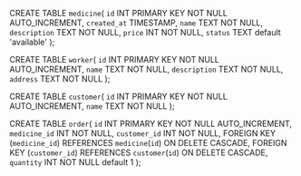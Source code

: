 CREATE TABLE `medicine`(
    `id` INT PRIMARY KEY NOT NULL AUTO_INCREMENT,
    `created_at` TIMESTAMP,
    `name` TEXT NOT NULL,
    `description` TEXT NOT NULL,
    `price` INT NOT NULL,
    `status` TEXT default 'available'
);

CREATE TABLE `worker`(
    `id` INT PRIMARY KEY NOT NULL AUTO_INCREMENT,
    `name` TEXT NOT NULL,
    `description` TEXT NOT NULL,
    `address` TEXT NOT NULL
);

CREATE TABLE `customer`(
    `id` INT PRIMARY KEY NOT NULL AUTO_INCREMENT,
    `name` TEXT NOT NULL
);

CREATE TABLE `order`(
    `id` INT PRIMARY KEY NOT NULL AUTO_INCREMENT, 
    `medicine_id` INT NOT NULL, 
    `customer_id` INT NOT NULL, 
    FOREIGN KEY (`medicine_id`) REFERENCES `medicine`(`id`) ON DELETE CASCADE, 
    FOREIGN KEY (`customer_id`) REFERENCES `customer`(`id`) ON DELETE CASCADE, `quantity` INT NOT NULL default 1 
);
